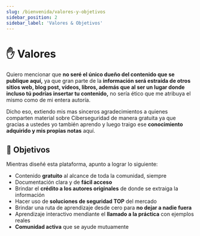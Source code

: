 ```yaml
---
slug: /bienvenida/valores-y-objetivos
sidebar_position: 2
sidebar_label: 'Valores & Objetivos'
---
```


# ✋ Valores

Quiero mencionar que **no seré el único dueño del contenido que se publique aquí,** ya que gran parte de la 
**información será estraída de otros sitios web, blog post, vídeos, libros, además que al ser un lugar donde incluso tú 
podrías insertar tu contenido,** no sería ético que me atribuya el mismo como de mi entera autoría.

Dicho eso, extiendo mis mas sinceros agradecimientos a quienes comparten material sobre Ciberseguridad de manera gratuita 
ya que gracias a ustedes yo también aprendo y luego traigo ese **conocimiento adquirido y mis propias notas** aquí.

## 🎯 Objetivos
Mientras diseñé esta plataforma, apunto a lograr lo siguiente:

- Contenido **gratuito** al alcance de toda la comunidad, siempre
- Documentación clara y de **fácil acceso**
- Brindar el **crédito a los autores originales** de donde se extraiga la información
- Hacer uso de **soluciones de seguridad TOP** del mercado
- Brindar una ruta de aprendizaje desde cero para **no dejar a nadie fuera**
- Aprendizaje interactivo mendiante el **llamado a la práctica** con ejemplos reales
- **Comunidad activa** que se ayude mutuamente